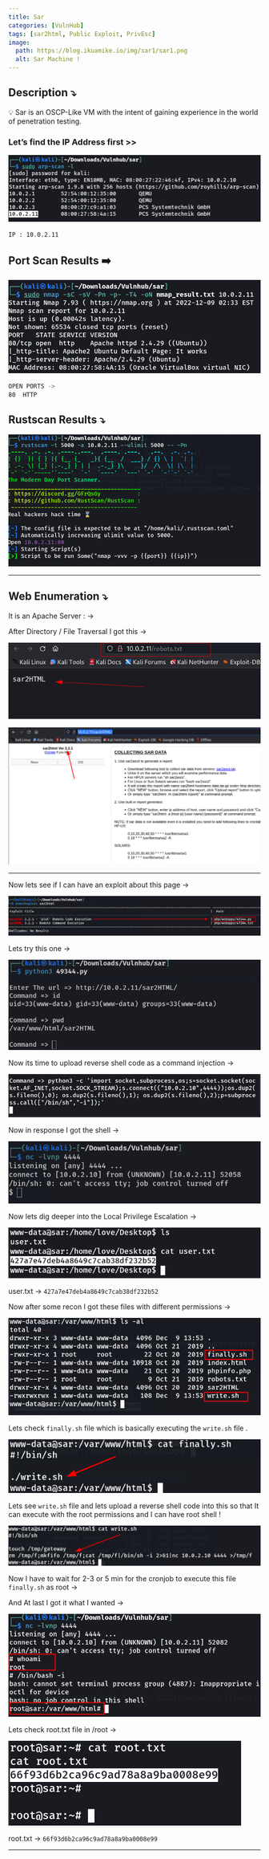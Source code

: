 ```yaml
---
title: Sar
categories: [VulnHub]
tags: [sar2html, Public Exploit, PrivEsc]
image:
  path: https://blog.ikuamike.io/img/sar1/sar1.png
  alt: Sar Machine !
---
```


## **Description ⤵️**


💡 Sar is an OSCP-Like VM with the intent of gaining experience in the world of penetration testing.



### Let’s find the IP Address first >>

![Untitled](/Vulnhub-Files/img/Sar/Untitled.png)

```bash
IP : 10.0.2.11
```

## Port Scan Results ➡️

![Untitled](/Vulnhub-Files/img/Sar/Untitled%201.png)

```bash
OPEN PORTS ->
80  HTTP
```

## Rustscan Results ⤵️

![Untitled](/Vulnhub-Files/img/Sar/Untitled%202.png)

---

## Web Enumeration ⤵️

It is an Apache Server : →

After Directory / File Traversal  I got this →

![Untitled](/Vulnhub-Files/img/Sar/Untitled%203.png)

![Untitled](/Vulnhub-Files/img/Sar/Untitled%204.png)

---

Now lets see if I can have an exploit about this page →

![Untitled](/Vulnhub-Files/img/Sar/Untitled%205.png)

Lets try this one →

![Untitled](/Vulnhub-Files/img/Sar/Untitled%206.png)

Now its time to upload reverse shell code as a command injection →

![Untitled](/Vulnhub-Files/img/Sar/Untitled%207.png)

Now in response I got the shell →

![Untitled](/Vulnhub-Files/img/Sar/Untitled%208.png)

Now lets dig deeper into the Local Privilege Escalation →

![Untitled](/Vulnhub-Files/img/Sar/Untitled%209.png)

user.txt → `427a7e47deb4a8649c7cab38df232b52`

Now after some recon I got these files with different permissions →

![Untitled](/Vulnhub-Files/img/Sar/Untitled%2010.png)

Lets check `finally.sh` file which is basically executing the `write.sh` file .

![Untitled](/Vulnhub-Files/img/Sar/Untitled%2011.png)

Lets see `write.sh` file and lets upload a reverse shell code into this so that It can execute with the root permissions and I can have root shell !

![Untitled](/Vulnhub-Files/img/Sar/Untitled%2012.png)

Now I have to wait for 2-3 or 5 min for the cronjob to execute this file `finally.sh` as root →

And At last I got it what I wanted →

![Untitled](/Vulnhub-Files/img/Sar/Untitled%2013.png)

Lets check root.txt file in /root →

![Untitled](/Vulnhub-Files/img/Sar/Untitled%2014.png)

root.txt → `66f93d6b2ca96c9ad78a8a9ba0008e99`

---